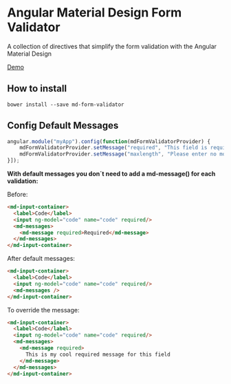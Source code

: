 Angular Material Design Form Validator
======================================

A collection of directives that simplify the form validation with the Angular Material Design

[Demo](http://codepen.io/caferrari/pen/zrQBvY?editors=1010)

How to install
--------------

`bower install --save md-form-validator`

Config Default Messages
-----------------------


```javascript
angular.module("myApp").config(function(mdFormValidatorProvider) {
    mdFormValidatorProvider.setMessage("required", "This field is required");
    mdFormValidatorProvider.setMessage("maxlength", "Please enter no more than {maxlength} characters");
}]);
```

**With default messages you don´t need to add a md-message() for each validation:**

Before:
```html
<md-input-container>
  <label>Code</label>
  <input ng-model="code" name="code" required/>
  <md-messages>
    <md-message required>Required</md-message>
  </md-messages>
</md-input-container>
```
After default messages:
```html
<md-input-container>
  <label>Code</label>
  <input ng-model="code" name="code" required/>
  <md-messages />
</md-input-container>
```
To override the message:
```html
<md-input-container>
  <label>Code</label>
  <input ng-model="code" name="code" required/>
  <md-messages>
    <md-message required>
      This is my cool required message for this field
    </md-message>
  </md-messages>
</md-input-container>
```
